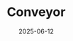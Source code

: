 ---  
layout: startup_page  
title: "Conveyor"  
id: "conveyor.com"  
permalink: "/conveyorconveyor.com06122025/"  
website: "https://www.conveyor.com/"  
funding_round: "Series B"  
funding_amount: "$20M"  
investors: "SignalFire, Oregon Venture Fund, Cervin Ventures"  
about: "Conveyor is an AI-powered platform that automates customer security reviews and RFPs for B2B sales. The platform offers AI agents, Sue and Phil, to accelerate these processes, improve efficiency, and transform compliance into a revenue advantage."  
markets: "AI, SaaS, Enterprise Software"  
hq: "San Francisco, California, United States"  
founded_year: "2021"  
linkedin: "https://www.linkedin.com/company/conveyorhq"  
twitter: "https://twitter.com/conveyor"  
instagram: ""  
facebook: "https://www.facebook.com/trustconveyor"  
crunchbase: "https://www.crunchbase.com/organization/conveyor-9c1e"  
pitchbook: "https://pitchbook.com/profiles/company/500626-72"  

date_display: "12-Jun-2025"  
date: "2025-06-12"

# SEO Optimization  
meta_title: "Conveyor - Series B Funding ($20M)"  
meta_description: "Conveyor, Conveyor is an AI-powered platform that automates customer security reviews and RFPs for B2B sales. The platform offers AI agents, Sue and Phil, to ac..."  
meta_keywords: "Conveyor, AI, SaaS, Enterprise Software, Series B funding"  
canonical_url: "https://startup.projectstartups.com/conveyorconveyor.com06122025/"  
---